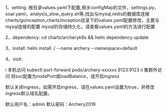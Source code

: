 1、setting: 根目录values.yaml下配置,相关configMap的文件，settings.py，soar.yaml，analysis_slow_query.sh等,找出与mysql,redis的数据库连接 charts/goinception,charts/inception目录下的values.yaml配置修改，主要与mysql连接的配置 mysql的存储持久化，请查看values.yaml的方法进行配置

2、dependency: cd charts/archeryk8s && helm dependency update

3、install: helm install ./ --name archery --namespace=default

4、visit:

i 本机访问 kubectl port-forward pods/archery-xxxxxx 9123:9123 
ii 集群外访问 将svc配置为nodePort或loadBalance，或开启ingress

默认关闭ingress，如需开启ingress，请在values.yaml设置为true，并修改ingress默认域名配置。


默认用户名：admin
默认密码：Archery2019

